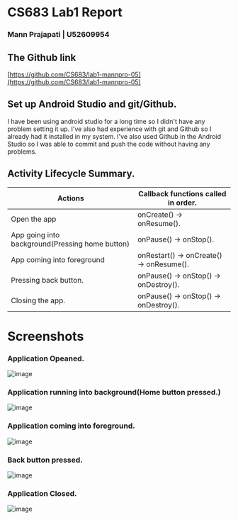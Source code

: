 # CS683 Lab1 Report

### Mann Prajapati | U52609954

## The Github link 

[https://github.com/CS683/lab1-mannpro-05](https://github.com/CS683/lab1-mannpro-05)

## Set up Android Studio and git/Github.

I have been using android studio for a long time so I didn't have any problem setting it up. I've also had experience with git and Github so I already had it installed in my system. I've also used Github in the Android Studio so I was able to commit and push the code without having any problems. 

## Activity Lifecycle Summary.


| Actions                                       | Callback functions called in order.      |
|-----------------------------------------------|------------------------------------------|
| Open the app                                  | onCreate() -> onResume().                |
| App going into background(Pressing home button) | onPause() -> onStop().                   |
| App coming into foreground                      | onRestart() -> onCreate() -> onResume(). |
| Pressing back button.                         | onPause() -> onStop() -> onDestroy().    |
| Closing the app.                              | onPause() -> onStop() -> onDestroy().    |

# Screenshots




### Application Opeaned.
![image](https://drive.google.com/uc?export=view&id=16AK_fhb8mx1QHYGhQL92dzLPGGX7Wvb8)
### Application running into background(Home button pressed.)
![image](https://drive.google.com/uc?export=view&id=1cWU0pviS57cVgIMEkB12y_XMIFxrlMwI)
### Application coming into foreground.
![image](https://drive.google.com/uc?export=view&id=1rNQhjNj9gV11SzVG2pjJlGpCgE_80kKd)
### Back button pressed.
![image](https://drive.google.com/uc?export=view&id=12iWNB9611aTztZoBVltcO1bRtqrHZLYn)
### Application Closed.
![image](https://drive.google.com/uc?export=view&id=1dQj3HEPuviAQimGmaacd7B7iB5qn_8yA)
